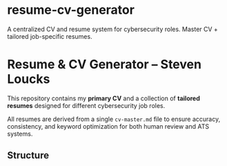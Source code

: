 # resume-cv-generator
A centralized CV and resume system for cybersecurity roles. Master CV + tailored job-specific resumes.
# Resume & CV Generator – Steven Loucks

This repository contains my **primary CV** and a collection of **tailored resumes** designed for different cybersecurity job roles.

All resumes are derived from a single `cv-master.md` file to ensure accuracy, consistency, and keyword optimization for both human review and ATS systems.

## Structure

